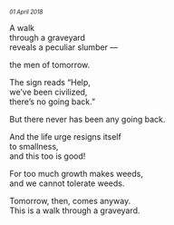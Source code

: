 <p style="margin:0; margin-top: -1.25rem">
  <em>
    <small><small>01 April 2018</small></small>
  </em>
</p>

A walk\
through a graveyard\
reveals a peculiar slumber —

the men of tomorrow.

The sign reads “Help,\
we’ve been civilized,\
there’s no going back.”

But there never has been any going back.

And the life urge resigns itself\
to smallness,\
and this too is good!

For too much growth makes weeds,\
and we cannot tolerate weeds.

Tomorrow, then, comes anyway.\
This is a walk through a graveyard.

